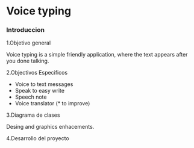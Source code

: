 # Voice typing

### Introduccion
1.Objetivo general

Voice typing is a simple friendly application, where the text appears after you done talking.

2.Objectivos Especificos

- Voice to text messages
- Speak to easy write
- Speech note
- Voice translator (* to improve)

3.Diagrama de clases

Desing and graphics enhacements.

4.Desarrollo del proyecto

